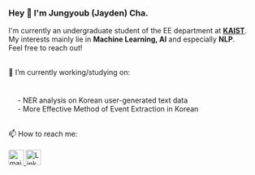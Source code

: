 ### Hey 👋 I'm Jungyoub (Jayden) Cha.

<p>

I'm currently an undergraduate student of the EE department at <strong><a href="https://www.kaist.ac.kr/en/">KAIST</a></strong>. 
<br>My interests mainly lie in <strong>Machine Learning, AI</strong> and especially <strong>NLP</strong>.
<br>Feel free to reach out! 
</p>

<br>
🔭 I’m currently working/studying on: 
	<p style="margin-bottom:1cm;">
  <p>
         &ensp;&ensp; - NER analysis on Korean user-generated text data
        <br> &ensp;&ensp; - More Effective Method of Event Extraction in Korean
<br>
<br>
</p>
📫 How to reach me: <br><br>
    <a href="mailto:jungyoub.cha@kaist.ac.kr"> <img alt="mail" src="https://user-images.githubusercontent.com/97519387/195399316-09999440-e096-4ef5-a550-5120ae5b1c88.png" width="30" height="30">  </a> <a href="https://www.linkedin.com/in/jungyoub-cha-25303a258/"> <img alt="LinkedIn" src="https://user-images.githubusercontent.com/97519387/212090212-4cdc5d4c-3291-4206-a36d-2de01a799ca9.png" width="30" height="30"> </a>
<!--

**sunnyc98/sunnyc98** is a ✨ _special_ ✨ repository because its `README.md` (this file) appears on your GitHub profile.

Here are some ideas to get you started:


- 🔭 I’m currently working/studying on:
      - NER analysis on Korean user-generated text data
      - Event Extraction as a modified task of Semantic Role Labeling
- 📫 How to reach me: ...

- 😄 Pronouns: ...
- ⚡ Fun fact: ...
-->
